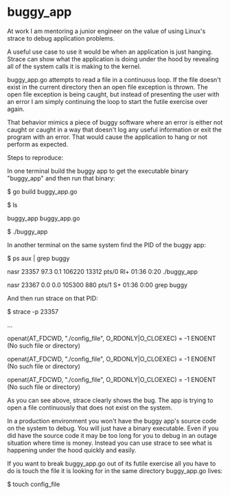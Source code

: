 # buggy_app

At work I am mentoring a junior engineer on the value of using Linux's strace to debug application problems.

A useful use case to use it would be when an application is just hanging. Strace can show what the application is doing under the hood by revealing all of the system calls it is making to the kernel.

buggy_app.go attempts to read a file in a continuous loop. If the file doesn't exist in the current directory then an open file exception is thrown. The open file exception is being caught, but instead of presenting the user with an error I am simply continuing the loop to start the futile exercise over again.

That behavior mimics a piece of buggy software where an error is either not caught or caught in a way that doesn't log any useful information or exit the program with an error. That would cause the application to hang or not perform as expected.

Steps to reproduce:

In one terminal build the buggy app to get the executable binary "buggy_app" and then run that binary:

$ go build buggy_app.go

$ ls

buggy_app  buggy_app.go

$ ./buggy_app


In another terminal on the same system find the PID of the buggy app:

$ ps aux | grep buggy

nasr  23357 97.3  0.1 106220 13312 pts/0    Rl+  01:36   0:20 ./buggy_app

nasr  23367  0.0  0.0 105300   880 pts/1    S+   01:36   0:00 grep buggy

And then run strace on that PID:

$ strace -p 23357

...

openat(AT_FDCWD, "./config_file", O_RDONLY|O_CLOEXEC) = -1 ENOENT (No such file or directory)

openat(AT_FDCWD, "./config_file", O_RDONLY|O_CLOEXEC) = -1 ENOENT (No such file or directory)

openat(AT_FDCWD, "./config_file", O_RDONLY|O_CLOEXEC) = -1 ENOENT (No such file or directory)

As you can see above, strace clearly shows the bug. The app is trying to open a file continuously that does not exist on the system.

In a production environment you won't have the buggy app's source code on the system to debug. You will just have a binary executable. Even if you did have the source code it may be too long for you to debug in an outage situation where time is money. Instead you can use strace to see what is happening under the hood quickly and easily.

If you want to break buggy_app.go out of its futile exercise all you have to do is touch the file it is looking for in the same directory buggy_app.go lives:

$ touch config_file
